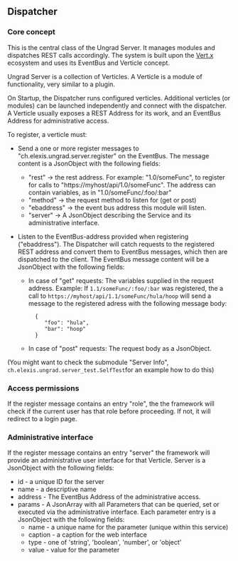## Dispatcher

### Core concept 

This is the central class of the Ungrad Server. It manages modules and dispatches REST calls accordingly. The system
is built upon the [Vert.x](http://vertx.io) ecosystem and uses its EventBus and Verticle concept.

Ungrad Server is a collection of Verticles. A Verticle is a module of functionality, very similar to a plugin.

On Startup, the Dispatcher runs configured verticles. Additional verticles (or modules) can be launched independently
and connect with the dispatcher. A Verticle usually exposes a REST Address for its work, and an EventBus Address for administrative
access.

To register, a verticle must:

 - Send a one or more register messages to "ch.elexis.ungrad.server.register" on the EventBus. The message content is a JsonObject
 with the following fields:
    - "rest" -> the rest address. For example: "1.0/someFunc", to register for calls to "https://myhost/api/1.0/someFunc".
     The address can contain variables, as in "1.0/someFunc/:foo/:bar"
    - "method" -> the request method to listen for (get or post)
    - "ebaddress" -> the event bus address this module will listen.
    - "server" -> A JsonObject describing the Service and its administrative interface.
    
 - Listen to the EventBus-address provided when registering ("ebaddress"). The Dispatcher will catch requests to the registered
 REST address and convert them to EventBus messages, which then are dispatched to the client. The EventBus message content will
 be a JsonObject with the following fields:
        
    - In case of "get" requests: The variables supplied in the request address. Example: If `1.1/someFunc/:foo/:bar` was 
        registered, the a call to `https://myhost/api/1.1/someFunc/hula/hoop` will send a message to the registered adress
        with the following message body:
        
            {
               "foo": "hula",
               "bar": "hoop"
            }
            
    - In case of "post" requests: The request body as a JsonObject.
    
  
(You might want to check the submodule "Server Info", `ch.elexis.ungrad.server_test.SelfTest`for an example how to do this)
  
### Access permissions

If the register message contains an entry "role", the the framework will check if the current user has that role before 
proceeding. If not, it will redirect to a login page.

### Administrative interface
  
If the register message contains an entry "server" the framework will provide an administrative
  user interface for that Verticle. Server is a JsonObject with the following fields:
  
  * id - a unique ID for the server
  * name - a descriptive name
  * address - The EventBus Address of the administrative access.
  * params - A JsonArray with all Parameters that can be queried, set or executed via the administrative interface. Each parameter entry is
  a JsonObject with the following fields:
    * name - a unique name for the parameter (unique within this service)
    * caption - a caption for the web interface
    * type - one of 'string', 'boolean', 'number', or 'object'
    * value - value for the parameter
  
 